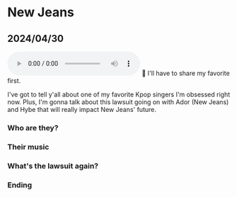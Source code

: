 # New Jeans
## 2024/04/30

<audio controls>
  <source src="https://github.com/jinnycho/jinnycho.github.io/blob/main/src/assets/photos/background.mp4?raw=true" type="audio/mp3">
</audio>
🐰 I'll have to share my favorite first.


I've got to tell y'all about one of my favorite Kpop singers I'm obsessed right now. Plus, I'm gonna talk about this lawsuit going on with Ador (New Jeans) and Hybe that will really impact New Jeans' future.


### Who are they?


### Their music


### What's the lawsuit again?


### Ending
